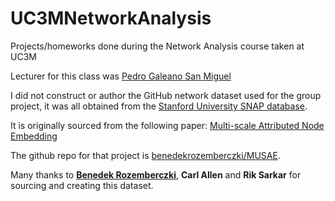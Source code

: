 # UC3MNetworkAnalysis

Projects/homeworks done during the Network Analysis course taken at UC3M

Lecturer for this class was [Pedro Galeano San Miguel](https://portal.uc3m.es/portal/page/portal/dpto_estadistica/personal/pedro_galeano_san_miguel)

I did not construct or author the GitHub network dataset used for the group project, it was all obtained from the [Stanford University SNAP database](http://snap.stanford.edu/data/github-social.html).

It is originally sourced from the following paper: [Multi-scale Attributed Node Embedding](https://arxiv.org/abs/1909.13021)

The github repo for that project is [benedekrozemberczki/MUSAE](https://github.com/benedekrozemberczki/MUSAE).

Many thanks to [**Benedek Rozemberczki**](https://github.com/benedekrozemberczki), **Carl Allen** and **Rik Sarkar** for sourcing and creating this dataset.